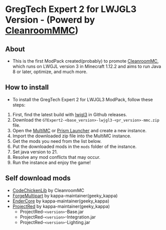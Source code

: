 # GregTech Expert 2 for LWJGL3 Version - (Powerd by [CleanroomMMC](https://github.com/CleanroomMC/CleanroomMMC))

## About
- This is the first ModPack created(probably) to promote [CleanroomMC](https://github.com/CleanroomMC), which runs on LWGJL version 3 in Minecraft 1.12.2 and aims to run Java 8 or later, optimize, and much more.


## How to install
- To install the GregTech Expert 2 for LWJGL3 ModPack, follow these steps:
1. First, find the latest build with [lwjgl3](https://github.com/GTModpackTeam/gregtech-expert-2/releases?q=lwjgl3&expanded=true) in Github releases.
2. Download the `GTExpert2-<base_version>-lwjgl3-<pr_version>-mmc.zip` file.
3. Open the [MultiMC](https://multimc.org/) or [Prism Launcher](https://prismlauncher.org/) and create a new instance.
4. Import the downloaded zip file into the MultiMC instance.
5. Get the mods you need from the list below.
6. Put the downloaded mods in the `mods` folder of the instance.
7. Set java version to 21.
8. Resolve any mod conflicts that may occur.
9. Run the instance and enjoy the game!


## Self download mods
- [CodeChickenLib](https://github.com/CleanroomMC/CodeChickenLib/releases) by CleanroomMC
- [ForgeMultipart](https://github.com/kappa-maintainer/CBMultipart/releases) by kappa-maintainer(geeky_kappa)
- [EnderCore](https://github.com/kappa-maintainer/EnderCore/releases) by kappa-maintainer(geeky_kappa)
- [ProjectRed](https://github.com/kappa-maintainer/ProjectRed/releases) by kappa-maintainer(geeky_kappa)
    - ProjectRed-`<version>`-Base.jar
    - ProjectRed-`<version>`-Integration.jar
    - ProjectRed-`<version>`-Lighting.jar
